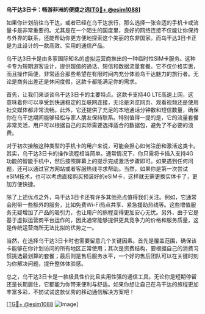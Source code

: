 **乌干达3日卡：畅游非洲的便捷之选[[TG💪+ @esim1088](https://t.me/s/esim1088)]**

如果你计划前往乌干达，或者已经在乌干达旅行，那么选择一张合适的手机卡或流量卡是非常重要的。尤其是在一个陌生的国度里，良好的网络连接不仅能让你保持与外界的联系，还能帮助你更方便地探索这个美丽的东非国家。而乌干达3日卡正是为此设计的一款高效、实用的通信产品。

乌干达3日卡是由多家国际知名的虚拟运营商推出的一种临时性SIM卡服务。这种卡专为短期游客设计，提供超值的通话、短信和数据流量套餐。它不仅价格实惠，而且操作简便，非常适合那些希望在有限时间内充分体验乌干达魅力的旅行者。无论是商务出差还是休闲度假，这款卡都能满足你的需求。

首先，让我们来谈谈乌干达3日卡的主要特点。这款卡支持4G LTE高速上网，这意味着你可以享受到快速稳定的互联网连接，无论是浏览网页、观看视频还是使用社交媒体都非常流畅。此外，它还提供了充足的本地通话分钟数和短信数量，确保你在乌干达期间能够轻松与家人朋友保持联系。特别值得一提的是，它的流量套餐非常灵活，用户可以根据自己的实际需要选择适合的数据包，避免了不必要的浪费。

对于初次接触这种类型的手机卡的用户来说，可能会担心如何注册和激活这类卡。其实，乌干达3日卡的操作流程相当简单。通常情况下，你只需将卡插入支持4G功能的智能手机中，然后按照屏幕上的提示完成激活步骤即可。如果遇到任何问题，还可以通过官方网站或者客服热线寻求帮助。当然，如果你是第一次尝试eSIM技术，也可以考虑直接购买预装好的eSIM卡，这样就无需更换实体卡了，更加方便快捷。

除了上述优点之外，乌干达3日卡还有许多其他亮点值得我们关注。例如，它通常会附带一些额外的服务，比如免费Wi-Fi热点共享、紧急援助热线等。这些增值服务无疑增加了产品的吸引力，也让用户的旅程变得更加安心无忧。另外，由于它是基于虚拟运营商平台运作的，因此通常能够提供更具竞争力的价格和服务质量，这是传统运营商所无法比拟的优势之一。

当然，在选择乌干达3日卡时也需要留意几个关键因素。首先是覆盖范围，确保该卡能够在你计划访问的所有地区正常使用；其次是资费结构，要根据自己的消费习惯挑选最划算的套餐；最后则是售后服务水平，一个好的售后团队可以在关键时刻为你解决问题，提升整体体验感。

总之，乌干达3日卡是一款极具性价比且实用性强的通信工具。无论你是短期停留还是长期居住，它都能为你带来便利与舒适。如果你想让自己在乌干达的旅程更加丰富多彩，不妨试试这款优秀的移动通信解决方案吧！

[[TG💪+ @esim1088](https://t.me/s/esim1088) ![Image](https://i.postimg.cc/4NQfJmqS/Snipaste-2025-05-13-00-14-12.png)]